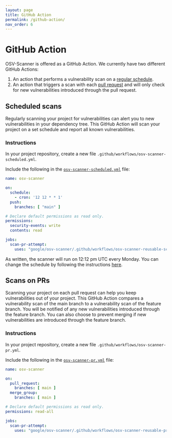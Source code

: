 ```yaml
---
layout: page
title: GitHub Action
permalink: /github-action/
nav_order: 6
---
```


# GitHub Action

OSV-Scanner is offered as a GitHub Action. We currently have two different GitHub Actions:

1. An action that performs a vulnerability scan on a [regular schedule](./github-action.md#scheduled-scans). 
2. An action that triggers a scan with each [pull request](./github-action.md#scans-on-prs) and will only check for new vulnerabilities introduced through the pull request. 

## Scheduled scans

Regularly scanning your project for vulnerabilities can alert you to new vulnerabilities in your dependency tree. This GitHub Action will scan your project on a set schedule and report all known vulnerabilities. 

### Instructions

In your project repository, create a new file `.github/workflows/osv-scanner-scheduled.yml`. 

Include the following in the [`osv-scanner-scheduled.yml`](https://github.com/google/osv-scanner/blob/main/.github/workflows/osv-scanner-scheduled.yml) file:

```yml
name: osv-scanner

on:
  schedule:
    - cron: '12 12 * * 1'
  push:
    branches: [ "main" ]

# Declare default permissions as read only.
permissions: 
  security-events: write
  contents: read

jobs:
  scan-pr-attempt:
    uses: "google/osv-scanner/.github/workflows/osv-scanner-reusable-scheduled.yml@main"
```

As written, the scanner will run on 12:12 pm UTC every Monday. You can change the schedule by following the instructions [here](https://docs.github.com/en/actions/using-workflows/events-that-trigger-workflows#schedule). 

## Scans on PRs

Scanning your project on each pull request can help you keep vulnerabilities out of your project. This GitHub Action compares a vulnerability scan of the main branch to a vulnerability scan of the feature branch. You will be notified of any new vulnerabilities introduced through the feature branch. You can also choose to prevent merging if new vulnerabilities are introduced through the feature branch. 

### Instructions

In your project repository, create a new file `.github/workflows/osv-scanner-pr.yml`. 

Include the following in the [`osv-scanner-pr.yml`](https://github.com/google/osv-scanner/blob/main/.github/workflows/osv-scanner-pr.yml) file:

```yml
name: osv-scanner

on:
  pull_request:
    branches: [ main ]
  merge_group:
    branches: [ main ]

# Declare default permissions as read only.
permissions: read-all

jobs:
  scan-pr-attempt:
    uses: "google/osv-scanner/.github/workflows/osv-scanner-reusable-pr.yml@main"
```


